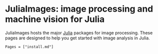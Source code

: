 # JuliaImages: image processing and machine vision for Julia

JuliaImages hosts the major [Julia](http://julialang.org/) packages
for image processing. These pages are designed to help you get started
with image analysis in Julia.

```@contents
Pages = ["install.md"]
```
